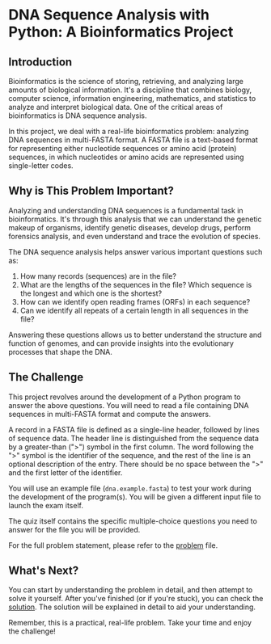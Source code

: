 # DNA Sequence Analysis with Python: A Bioinformatics Project

## Introduction

Bioinformatics is the science of storing, retrieving, and analyzing large amounts of biological information. It's a discipline that combines biology, computer science, information engineering, mathematics, and statistics to analyze and interpret biological data. One of the critical areas of bioinformatics is DNA sequence analysis.

In this project, we deal with a real-life bioinformatics problem: analyzing DNA sequences in multi-FASTA format. A FASTA file is a text-based format for representing either nucleotide sequences or amino acid (protein) sequences, in which nucleotides or amino acids are represented using single-letter codes.

## Why is This Problem Important?

Analyzing and understanding DNA sequences is a fundamental task in bioinformatics. It's through this analysis that we can understand the genetic makeup of organisms, identify genetic diseases, develop drugs, perform forensics analysis, and even understand and trace the evolution of species.

The DNA sequence analysis helps answer various important questions such as:

1. How many records (sequences) are in the file?
2. What are the lengths of the sequences in the file? Which sequence is the longest and which one is the shortest?
3. How can we identify open reading frames (ORFs) in each sequence?
4. Can we identify all repeats of a certain length in all sequences in the file?

Answering these questions allows us to better understand the structure and function of genomes, and can provide insights into the evolutionary processes that shape the DNA.

## The Challenge

This project revolves around the development of a Python program to answer the above questions. You will need to read a file containing DNA sequences in multi-FASTA format and compute the answers.

A record in a FASTA file is defined as a single-line header, followed by lines of sequence data. The header line is distinguished from the sequence data by a greater-than (">") symbol in the first column. The word following the ">" symbol is the identifier of the sequence, and the rest of the line is an optional description of the entry. There should be no space between the ">" and the first letter of the identifier.

You will use an example file (`dna.example.fasta`) to test your work during the development of the program(s). You will be given a different input file to launch the exam itself.

The quiz itself contains the specific multiple-choice questions you need to answer for the file you will be provided.

For the full problem statement, please refer to the [problem](./PROBLEM.md) file.

## What's Next?

You can start by understanding the problem in detail, and then attempt to solve it yourself. After you've finished (or if you're stuck), you can check the [solution](./SOLUTION.md). The solution will be explained in detail to aid your understanding.

Remember, this is a practical, real-life problem. Take your time and enjoy the challenge!

